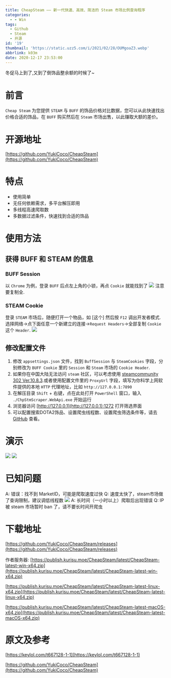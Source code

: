 ```yaml
---
title: CheapSteam —— 新一代快速、高效、简洁的 Steam 市场比例查询程序
categories:
  - - Win
tags:
  - Github
  - Steam
  - 开源
id: '19'
thumbnail: 'https://static.uzz5.com/i/2021/02/28/OUMgoaZ3.webp'
abbrlink: k03m
date: 2020-12-17 23:53:00
---
```



冬促马上到了,又到了倒饰品整余额的时候了~

# 前言

`Cheap Steam` 为您提供 `STEAM` 与 `BUFF` 的饰品价格对比数据，您可以从此快速找出价格合适的饰品，在 `BUFF` 购买然后在 `Steam` 市场出售，以此赚取大额的差价。

# 开源地址

[https://github.com/YukiCoco/CheapSteam](https://github.com/YukiCoco/CheapSteam)

# 特点

*   使用简单
*   无任何依赖需求，多平台解压即用
*   多线程高速爬取数
*   多数据过滤条件，快速找到合适的饰品

# 使用方法

## 获得 BUFF 和 STEAM 的信息

### BUFF Session

以 `Chrome` 为例，登录 `BUFF` 后点左上角的小锁，再点 `Cookie` 就能找到了 ![](https://static.uzz5.com/i/2021/02/28/NkiDecj6.webp) 注意要复制全.

### STEAM Cookie

登录 `STEAM` 市场后，随便打开一个物品，如 \[这个\] 然后按 `F12` 调出开发者模式. 选择网络→点下面任意一个新建立的连接→`Request Headers`→全部复制 `Cookie` 这个 `Header`. ![](https://static.uzz5.com/i/2021/02/28/NkiDecj6.webp)

## 修改配置文件

1.  修改 `appsettings.json` 文件，找到 `BuffSession` 与 `SteamCookies` 字段，分别修改为 `BUFF Cookie` 里的 `Session` 和 `Steam` 市场的 `Cookie Header`.
2.  如果你在中国大陆无法访问 `steam` 社区，可以考虑使用 [steamcommunity 302 Ver.10.8.3](https://keylol.com/t339527-1-1).或者使用配置文件里的 `ProxyUrl` 字段，填写为你科学上网软件提供的本地 `HTTP` 代理地址，比如 `http://127.0.0.1:7890`
3.  在解压目录 `Shift` + 右键，点在此处打开 `PowerShell` 窗口，输入 `./ChpStmScraper.WebApi.exe` 开始运行
4.  浏览器访问 [http://127.0.0.1](http://127.0.0.1):1272 打开筛选界面
5.  可以配置搜索DOTA2饰品、设置爬虫线程数、设置爬虫筛选条件等，请去 [GitHub](https://github.com/YukiCoco/CheapSteam/blob/master/Config.md) 查看。

# 演示

![](https://static.uzz5.com/i/2021/02/28/AbC9MozO.webp) ![](https://static.uzz5.com/i/2021/02/28/V6EXaoi3.webp)

# 已知问题

A: 错误：找不到 MarketID，可能是爬取速度过快 Q: 速度太快了，steam市场做了查询限制，建议调低线程数 ![](https://static.uzz5.com/i/2021/02/28/IbcJdz8t.webp) A: 长时间（一小时以上）爬取后出现错误 Q: IP被 steam 市场暂时 ban 了，请不要长时间开爬虫

# 下载地址

[https://github.com/YukiCoco/CheapSteam/releases](https://github.com/YukiCoco/CheapSteam/releases) 

作者服务器: [https://publish.kurisu.moe/CheapSteam/latest/CheapSteam-latest-win-x64.zip](https://publish.kurisu.moe/CheapSteam/latest/CheapSteam-latest-win-x64.zip) 

[https://publish.kurisu.moe/CheapSteam/latest/CheapSteam-latest-linux-x64.zip](https://publish.kurisu.moe/CheapSteam/latest/CheapSteam-latest-linux-x64.zip)

[https://publish.kurisu.moe/CheapSteam/latest/CheapSteam-latest-macOS-x64.zip](https://publish.kurisu.moe/CheapSteam/latest/CheapSteam-latest-macOS-x64.zip)

# 原文及参考

[https://keylol.com/t667128-1-1](https://keylol.com/t667128-1-1) 

[https://github.com/YukiCoco/CheapSteam](https://github.com/YukiCoco/CheapSteam)